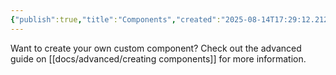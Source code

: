 ```yaml
---
{"publish":true,"title":"Components","created":"2025-08-14T17:29:12.212+02:00","modified":"2025-08-14T17:29:12.212+02:00","cssclasses":""}
---
```



Want to create your own custom component? Check out the advanced guide on [[docs/advanced/creating components]] for more information.

